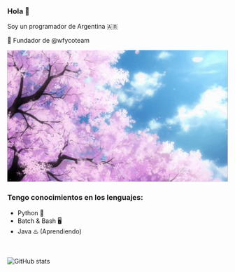 ### Hola 👋

<p> Soy un programador de Argentina 🇦🇷 </p>
<p> 🔰 Fundador de @wfycoteam </p>

<img src="https://github.com/wrrulos/Imagenes-Github/blob/main/Gifs/gif-anime1.gif" width="1000" height="300" alt="Gif-Anime">
  
### Tengo conocimientos en los lenguajes:

- Python 🐍 
- Batch & Bash 🖥
- Java ♨️ (Aprendiendo)

<br/>

![GitHub stats](https://github-readme-stats.vercel.app/api?username=wrrulos&show_icons=true)  
<!--
**wrrulos/wRRulos** is a ✨ _special_ ✨ repository because its `README.md` (this file) appears on your GitHub profile.

Here are some ideas to get you started:

- 🔭 I’m currently working on ...
- 🌱 I’m currently learning ...
- 👯 I’m looking to collaborate on ...
- 🤔 I’m looking for help with ...
- 💬 Ask me about ...
- 📫 How to reach me: ...
- 😄 Pronouns: ...
- ⚡ Fun fact: ...
-->
